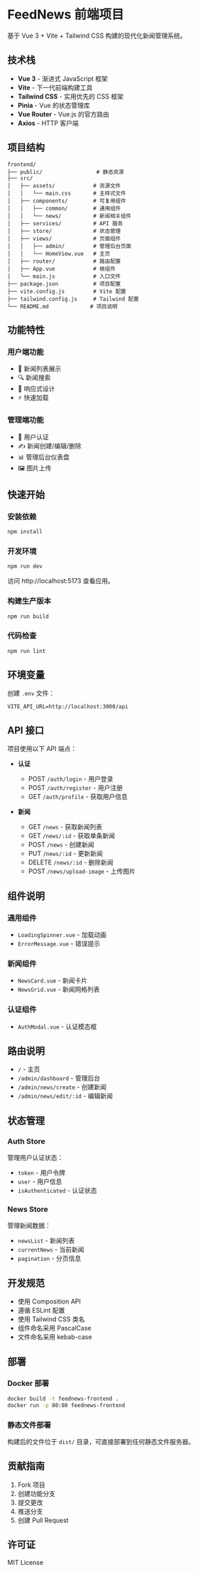 # FeedNews 前端项目

基于 Vue 3 + Vite + Tailwind CSS 构建的现代化新闻管理系统。

## 技术栈

- **Vue 3** - 渐进式 JavaScript 框架
- **Vite** - 下一代前端构建工具
- **Tailwind CSS** - 实用优先的 CSS 框架
- **Pinia** - Vue 的状态管理库
- **Vue Router** - Vue.js 的官方路由
- **Axios** - HTTP 客户端

## 项目结构

```
frontend/
├── public/                 # 静态资源
├── src/
│   ├── assets/            # 资源文件
│   │   └── main.css       # 主样式文件
│   ├── components/        # 可复用组件
│   │   ├── common/        # 通用组件
│   │   └── news/          # 新闻相关组件
│   ├── services/          # API 服务
│   ├── store/             # 状态管理
│   ├── views/             # 页面组件
│   │   ├── admin/         # 管理后台页面
│   │   └── HomeView.vue   # 主页
│   ├── router/            # 路由配置
│   ├── App.vue            # 根组件
│   └── main.js            # 入口文件
├── package.json           # 项目配置
├── vite.config.js         # Vite 配置
├── tailwind.config.js     # Tailwind 配置
└── README.md             # 项目说明
```

## 功能特性

### 用户端功能
- 📰 新闻列表展示
- 🔍 新闻搜索
- 📱 响应式设计
- ⚡ 快速加载

### 管理端功能
- 🔐 用户认证
- ✍️ 新闻创建/编辑/删除
- 📊 管理后台仪表盘
- 🖼️ 图片上传

## 快速开始

### 安装依赖

```bash
npm install
```

### 开发环境

```bash
npm run dev
```

访问 http://localhost:5173 查看应用。

### 构建生产版本

```bash
npm run build
```

### 代码检查

```bash
npm run lint
```

## 环境变量

创建 `.env` 文件：

```
VITE_API_URL=http://localhost:3000/api
```

## API 接口

项目使用以下 API 端点：

- **认证**
  - POST `/auth/login` - 用户登录
  - POST `/auth/register` - 用户注册
  - GET `/auth/profile` - 获取用户信息

- **新闻**
  - GET `/news` - 获取新闻列表
  - GET `/news/:id` - 获取单条新闻
  - POST `/news` - 创建新闻
  - PUT `/news/:id` - 更新新闻
  - DELETE `/news/:id` - 删除新闻
  - POST `/news/upload-image` - 上传图片

## 组件说明

### 通用组件
- `LoadingSpinner.vue` - 加载动画
- `ErrorMessage.vue` - 错误提示

### 新闻组件
- `NewsCard.vue` - 新闻卡片
- `NewsGrid.vue` - 新闻网格列表

### 认证组件
- `AuthModal.vue` - 认证模态框

## 路由说明

- `/` - 主页
- `/admin/dashboard` - 管理后台
- `/admin/news/create` - 创建新闻
- `/admin/news/edit/:id` - 编辑新闻

## 状态管理

### Auth Store
管理用户认证状态：
- `token` - 用户令牌
- `user` - 用户信息
- `isAuthenticated` - 认证状态

### News Store
管理新闻数据：
- `newsList` - 新闻列表
- `currentNews` - 当前新闻
- `pagination` - 分页信息

## 开发规范

- 使用 Composition API
- 遵循 ESLint 配置
- 使用 Tailwind CSS 类名
- 组件命名采用 PascalCase
- 文件命名采用 kebab-case

## 部署

### Docker 部署

```bash
docker build -t feednews-frontend .
docker run -p 80:80 feednews-frontend
```

### 静态文件部署

构建后的文件位于 `dist/` 目录，可直接部署到任何静态文件服务器。

## 贡献指南

1. Fork 项目
2. 创建功能分支
3. 提交更改
4. 推送分支
5. 创建 Pull Request

## 许可证

MIT License